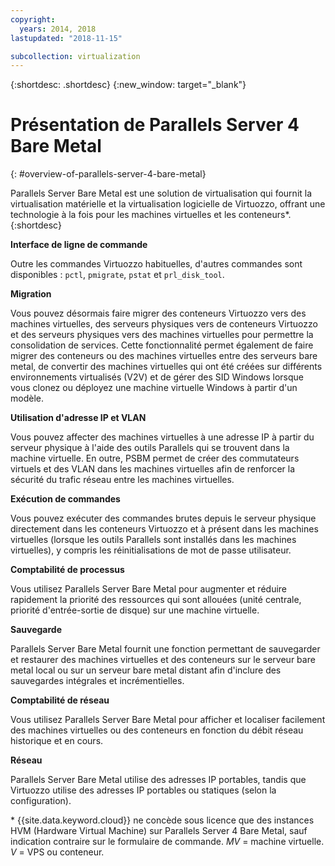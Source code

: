 ```yaml
---
copyright:
  years: 2014, 2018
lastupdated: "2018-11-15"

subcollection: virtualization
---
```


{:shortdesc: .shortdesc}
{:new_window: target="_blank"}

# Présentation de Parallels Server 4 Bare Metal
{: #overview-of-parallels-server-4-bare-metal}

Parallels Server Bare Metal est une solution de virtualisation qui fournit la virtualisation matérielle et la virtualisation logicielle de Virtuozzo, offrant une technologie à la fois pour les machines virtuelles et les conteneurs*.
{:shortdesc}

**Interface de ligne de commande**

Outre les commandes Virtuozzo habituelles, d'autres commandes sont disponibles : `pctl`, `pmigrate`, `pstat` et `prl_disk_tool`.

**Migration**

Vous pouvez désormais faire migrer des conteneurs Virtuozzo vers des machines virtuelles, des serveurs physiques vers de conteneurs Virtuozzo et des serveurs physiques vers des machines virtuelles pour permettre la consolidation de services. Cette fonctionnalité permet également de faire migrer des conteneurs ou des machines virtuelles entre des serveurs bare metal, de convertir des machines virtuelles qui ont été créées sur différents environnements virtualisés (V2V) et de gérer des SID Windows lorsque vous clonez ou déployez une machine virtuelle Windows à partir d'un modèle. 

**Utilisation d'adresse IP et VLAN**

Vous pouvez affecter des machines virtuelles à une adresse IP à partir du serveur physique à l'aide des outils Parallels qui se trouvent dans la machine virtuelle. En outre, PSBM permet de créer des commutateurs virtuels et des VLAN dans les machines virtuelles afin de renforcer la sécurité du trafic réseau entre les machines virtuelles. 

**Exécution de commandes**

Vous pouvez exécuter des commandes brutes depuis le serveur physique directement dans les conteneurs Virtuozzo et à présent dans les machines virtuelles (lorsque les outils Parallels sont installés dans les machines virtuelles), y compris les réinitialisations de mot de passe utilisateur. 

**Comptabilité de processus**

Vous utilisez Parallels Server Bare Metal pour augmenter et réduire rapidement la priorité des ressources qui sont allouées (unité centrale, priorité d'entrée-sortie de disque) sur une machine virtuelle. 

**Sauvegarde**

Parallels Server Bare Metal fournit une fonction permettant de sauvegarder et restaurer des machines virtuelles et des conteneurs sur le serveur bare metal local ou sur un serveur bare metal distant afin d'inclure des sauvegardes intégrales et incrémentielles. 

**Comptabilité de réseau**

Vous utilisez Parallels Server Bare Metal pour afficher et localiser facilement des machines virtuelles ou des conteneurs en fonction du débit réseau historique et en cours. 

**Réseau**

Parallels Server Bare Metal utilise des adresses IP portables, tandis que Virtuozzo utilise des adresses IP portables ou statiques (selon la configuration). 

\* {{site.data.keyword.cloud}} ne concède sous licence que des instances HVM (Hardware Virtual Machine) sur Parallels Server 4 Bare Metal, sauf indication contraire sur le formulaire de commande.
_MV_ = machine virtuelle. _V_ = VPS ou conteneur. 
